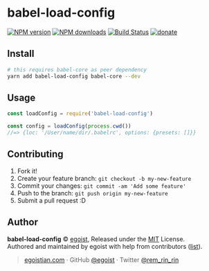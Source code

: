 # babel-load-config

[![NPM version](https://img.shields.io/npm/v/babel-load-config.svg?style=flat)](https://npmjs.com/package/babel-load-config) [![NPM downloads](https://img.shields.io/npm/dm/babel-load-config.svg?style=flat)](https://npmjs.com/package/babel-load-config) [![Build Status](https://img.shields.io/circleci/project/egoist/babel-load-config/master.svg?style=flat)](https://circleci.com/gh/egoist/babel-load-config) [![donate](https://img.shields.io/badge/$-donate-ff69b4.svg?maxAge=2592000&style=flat)](https://github.com/egoist/donate)

## Install

```bash
# this requires babel-core as peer dependency
yarn add babel-load-config babel-core --dev
```

## Usage

```js
const loadConfig = require('babel-load-config')

const config = loadConfig(process.cwd())
//=> {loc: '/User/name/dir/.babelrc', options: {presets: []}}
```

## Contributing

1. Fork it!
2. Create your feature branch: `git checkout -b my-new-feature`
3. Commit your changes: `git commit -am 'Add some feature'`
4. Push to the branch: `git push origin my-new-feature`
5. Submit a pull request :D


## Author

**babel-load-config** © [egoist](https://github.com/egoist), Released under the [MIT](./LICENSE) License.<br>
Authored and maintained by egoist with help from contributors ([list](https://github.com/egoist/babel-load-config/contributors)).

> [egoistian.com](https://egoistian.com) · GitHub [@egoist](https://github.com/egoist) · Twitter [@rem_rin_rin](https://twitter.com/rem_rin_rin)
